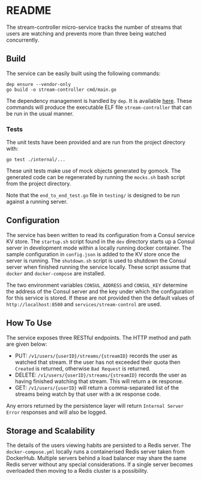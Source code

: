 # README

The stream-controller micro-service tracks the number of streams that users are watching and prevents more 
than three being watched concurrently. 

## Build

The service can be easily built using the following commands:

```
dep ensure --vendor-only
go build -o stream-controller cmd/main.go
``` 

The dependency management is handled by `dep`. It is available [here](https://github.com/golang/dep).
These commands will produce the executable ELF file `stream-controller` that can be run in the usual manner.

### Tests

The unit tests have been provided and are run from the project directory with: 

```
go test ./internal/...
```  

These unit tests make use of mock objects generated by gomock. The generated code can be regenerated by running
the `mocks.sh` bash script from the project directory.

Note that the `end_to_end_test.go` file in `testing/` is designed to be run against a running server.    

## Configuration

The service has been written to read its configuration from a Consul service KV store. The `startup.sh` script found in
the `dev` directory starts up a Consul server in development mode within a locally running docker container. The sample
configuration in `config.json` is added to the KV store once the server is running. The `shutdown.sh` script is used to 
shutdown the Consul server when finished running the service locally. These script assume that `docker` and 
`docker-compose` are installed. 

The two environment variables `CONSUL_ADDRESS` and `CONSUL_KEY` determine the address of the Consul server and the key 
under which the configuration for this service is stored. If these are not provided then the default values of 
`http://localhost:8500` and `services/stream-control` are used.

## How To Use

The service exposes three RESTful endpoints. The HTTP method and path are given below: 

* PUT: `/v1/users/{userID}/streams/{streamID}` records the user as watched that stream. If the user has not exceeded 
their quota then `Created` is returned, otherwise `Bad Request` is returned. 
* DELETE: `/v1/users/{userID}/streams/{streamID}` records the user as having finished watching that stream. This will
return a `OK` response.
* GET: `/v1/users/{userID}` will return a comma-separated list of the streams being watch by that user with a `OK` 
response code.

Any errors returned by the persistence layer will return `Internal Server Error` responses and will also be logged. 

## Storage and Scalability

The details of the users viewing habits are persisted to a Redis server. The `docker-compose.yml` locally runs a
containerised Redis server taken from DockerHub. Multiple servers behind a load balancer may share the same Redis 
server without any special considerations. If a single server becomes overloaded then moving to a Redis cluster
is a possibility. 
